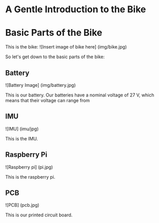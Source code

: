 # A Gentle Introduction to the Bike

# Basic Parts of the Bike

This is the bike:
![Insert image of bike here]
(img/bike.jpg)

So let's get down to the basic parts of the bike:

## Battery

![Battery Image]
(img/battery.jpg)

This is our battery. Our batteries have a nominal voltage of 27 V, which means
that their voltage can range from

## IMU

![IMU]
(imu/jpg)

This is the IMU.

## Raspberry Pi

![Raspberry pi]
(pi.jpg)

This is the raspberry pi.

## PCB

![PCB]
(pcb.jpg)

This is our printed circuit board.
